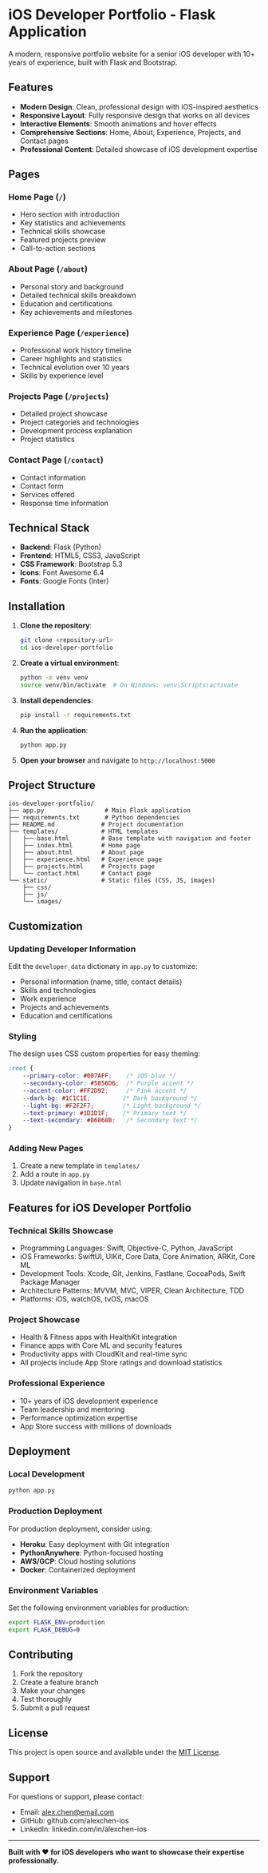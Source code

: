 # iOS Developer Portfolio - Flask Application

A modern, responsive portfolio website for a senior iOS developer with 10+ years of experience, built with Flask and Bootstrap.

## Features

- **Modern Design**: Clean, professional design with iOS-inspired aesthetics
- **Responsive Layout**: Fully responsive design that works on all devices
- **Interactive Elements**: Smooth animations and hover effects
- **Comprehensive Sections**: Home, About, Experience, Projects, and Contact pages
- **Professional Content**: Detailed showcase of iOS development expertise

## Pages

### Home Page (`/`)
- Hero section with introduction
- Key statistics and achievements
- Technical skills showcase
- Featured projects preview
- Call-to-action sections

### About Page (`/about`)
- Personal story and background
- Detailed technical skills breakdown
- Education and certifications
- Key achievements and milestones

### Experience Page (`/experience`)
- Professional work history timeline
- Career highlights and statistics
- Technical evolution over 10 years
- Skills by experience level

### Projects Page (`/projects`)
- Detailed project showcase
- Project categories and technologies
- Development process explanation
- Project statistics

### Contact Page (`/contact`)
- Contact information
- Contact form
- Services offered
- Response time information

## Technical Stack

- **Backend**: Flask (Python)
- **Frontend**: HTML5, CSS3, JavaScript
- **CSS Framework**: Bootstrap 5.3
- **Icons**: Font Awesome 6.4
- **Fonts**: Google Fonts (Inter)

## Installation

1. **Clone the repository**:
   ```bash
   git clone <repository-url>
   cd ios-developer-portfolio
   ```

2. **Create a virtual environment**:
   ```bash
   python -m venv venv
   source venv/bin/activate  # On Windows: venv\Scripts\activate
   ```

3. **Install dependencies**:
   ```bash
   pip install -r requirements.txt
   ```

4. **Run the application**:
   ```bash
   python app.py
   ```

5. **Open your browser** and navigate to `http://localhost:5000`

## Project Structure

```
ios-developer-portfolio/
├── app.py                 # Main Flask application
├── requirements.txt       # Python dependencies
├── README.md             # Project documentation
├── templates/            # HTML templates
│   ├── base.html         # Base template with navigation and footer
│   ├── index.html        # Home page
│   ├── about.html        # About page
│   ├── experience.html   # Experience page
│   ├── projects.html     # Projects page
│   └── contact.html      # Contact page
└── static/               # Static files (CSS, JS, images)
    ├── css/
    ├── js/
    └── images/
```

## Customization

### Updating Developer Information

Edit the `developer_data` dictionary in `app.py` to customize:

- Personal information (name, title, contact details)
- Skills and technologies
- Work experience
- Projects and achievements
- Education and certifications

### Styling

The design uses CSS custom properties for easy theming:

```css
:root {
    --primary-color: #007AFF;    /* iOS blue */
    --secondary-color: #5856D6;  /* Purple accent */
    --accent-color: #FF2D92;     /* Pink accent */
    --dark-bg: #1C1C1E;         /* Dark background */
    --light-bg: #F2F2F7;        /* Light background */
    --text-primary: #1D1D1F;    /* Primary text */
    --text-secondary: #86868B;   /* Secondary text */
}
```

### Adding New Pages

1. Create a new template in `templates/`
2. Add a route in `app.py`
3. Update navigation in `base.html`

## Features for iOS Developer Portfolio

### Technical Skills Showcase
- Programming Languages: Swift, Objective-C, Python, JavaScript
- iOS Frameworks: SwiftUI, UIKit, Core Data, Core Animation, ARKit, Core ML
- Development Tools: Xcode, Git, Jenkins, Fastlane, CocoaPods, Swift Package Manager
- Architecture Patterns: MVVM, MVC, VIPER, Clean Architecture, TDD
- Platforms: iOS, watchOS, tvOS, macOS

### Project Showcase
- Health & Fitness apps with HealthKit integration
- Finance apps with Core ML and security features
- Productivity apps with CloudKit and real-time sync
- All projects include App Store ratings and download statistics

### Professional Experience
- 10+ years of iOS development experience
- Team leadership and mentoring
- Performance optimization expertise
- App Store success with millions of downloads

## Deployment

### Local Development
```bash
python app.py
```

### Production Deployment
For production deployment, consider using:

- **Heroku**: Easy deployment with Git integration
- **PythonAnywhere**: Python-focused hosting
- **AWS/GCP**: Cloud hosting solutions
- **Docker**: Containerized deployment

### Environment Variables
Set the following environment variables for production:
```bash
export FLASK_ENV=production
export FLASK_DEBUG=0
```

## Contributing

1. Fork the repository
2. Create a feature branch
3. Make your changes
4. Test thoroughly
5. Submit a pull request

## License

This project is open source and available under the [MIT License](LICENSE).

## Support

For questions or support, please contact:
- Email: alex.chen@email.com
- GitHub: github.com/alexchen-ios
- LinkedIn: linkedin.com/in/alexchen-ios

---

**Built with ❤️ for iOS developers who want to showcase their expertise professionally.** 